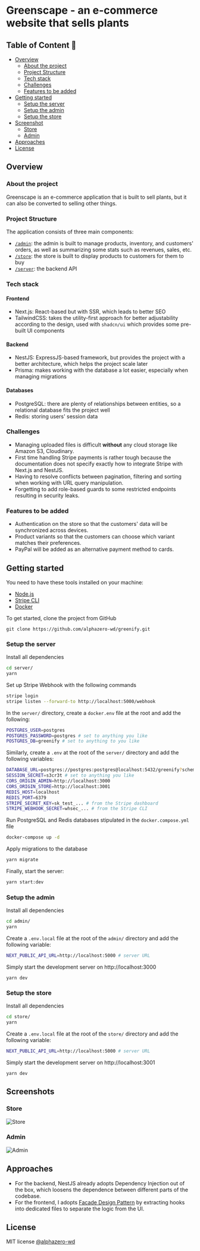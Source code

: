 # Greenscape - an e-commerce website that sells plants

## Table of Content 📑

- [Overview](#overview)
  - [About the project](#about-the-project)
  - [Project Structure](#project-structure)
  - [Tech stack](#tech-stack)
  - [Challenges](#challenges)
  - [Features to be added](#features-to-be-added)
- [Getting started](#getting-started)
  - [Setup the server](#setup-the-server)
  - [Setup the admin](#setup-the-admin)
  - [Setup the store](#setup-the-store)
- [Screenshot](#screenshots)
  - [Store](#store)
  - [Admin](#admin)
- [Approaches](#approaches)
- [License](#license)

## Overview

### About the project

Greenscape is an e-commerce application that is built to sell plants, but it can also be converted to selling other things.

### Project Structure

The application consists of three main components:

- [`/admin`](https://github.com/alphazero-wd/greenify/tree/master/admin): the admin is built to manage products, inventory, and customers' orders, as well as summarizing some stats such as revenues, sales, etc.
- [`/store`](https://github.com/alphazero-wd/greenify/tree/master/store): the store is built to display products to customers for them to buy
- [`/server`](https://github.com/alphazero-wd/greenify/tree/master/server): the backend API

### Tech stack

#### Frontend

- Next.js: React-based but with SSR, which leads to better SEO
- TailwindCSS: takes the utility-first approach for better adjustability according to the design, used with `shadcn/ui` which provides some pre-built UI components

#### Backend

- NestJS: ExpressJS-based framework, but provides the project with a better architecture, which helps the project scale later
- Prisma: makes working with the database a lot easier, especially when managing migrations

#### Databases

- PostgreSQL: there are plenty of relationships between entities, so a relational database fits the project well
- Redis: storing users' session data

### Challenges

- Managing uploaded files is difficult **without** any cloud storage like Amazon S3, Cloudinary.
- First time handling Stripe payments is rather tough because the documentation does not specify exactly how to integrate Stripe with Next.js and NestJS.
- Having to resolve conflicts between pagination, filtering and sorting when working with URL query manipulation.
- Forgetting to add role-based guards to some restricted endpoints resulting in security leaks.

### Features to be added

- Authentication on the store so that the customers' data will be synchronized across devices.
- Product variants so that the customers can choose which variant matches their preferences.
- PayPal will be added as an alternative payment method to cards.

## Getting started

You need to have these tools installed on your machine:

- [Node.js](https://nodejs.org)
- [Stripe CLI](https://stripe.com/docs/stripe-cli#install)
- [Docker](https://www.docker.com/products/docker-desktop)

To get started, clone the project from GitHub

```
git clone https://github.com/alphazero-wd/greenify.git
```

### Setup the server

Install all dependencies

```bash
cd server/
yarn
```

Set up Stripe Webhook with the following commands

```bash
stripe login
stripe listen --forward-to http://localhost:5000/webhook
```

In the `server/` directory, create a `docker.env` file at the root and add the following:

```bash
POSTGRES_USER=postgres
POSTGRES_PASSWORD=postgres # set to anything you like
POSTGRES_DB=greenify # set to anything to you like
```

Similarly, create a `.env` at the root of the `server/` directory and add the following variables:

```bash
DATABASE_URL=postgres://postgres:postgres@localhost:5432/greenify?schema=public
SESSION_SECRET=s3cr3t # set to anything you like
CORS_ORIGIN_ADMIN=http://localhost:3000
CORS_ORIGIN_STORE=http://localhost:3001
REDIS_HOST=localhost
REDIS_PORT=6379
STRIPE_SECRET_KEY=sk_test_... # from the Stripe dashboard
STRIPE_WEBHOOK_SECRET=whsec_... # from the Stripe CLI
```

Run PostgreSQL and Redis databases stipulated in the `docker.compose.yml` file

```bash
docker-compose up -d
```

Apply migrations to the database

```bash
yarn migrate
```

Finally, start the server:

```bash
yarn start:dev
```

### Setup the admin

Install all dependencies

```bash
cd admin/
yarn
```

Create a `.env.local` file at the root of the `admin/` directory and add the following variable:

```bash
NEXT_PUBLIC_API_URL=http://localhost:5000 # server URL
```

Simply start the development server on http://localhost:3000

```
yarn dev
```

### Setup the store

Install all dependencies

```bash
cd store/
yarn
```

Create a `.env.local` file at the root of the `store/` directory and add the following variable:

```bash
NEXT_PUBLIC_API_URL=http://localhost:5000 # server URL
```

Simply start the development server on http://localhost:3001

```
yarn dev
```

## Screenshots

### Store

![Store](https://github.com/alphazero-wd/greenify/assets/83436069/055d0188-cceb-438a-bca9-f64756f7cdf7)

### Admin

![Admin](https://github.com/alphazero-wd/greenify/assets/83436069/1bcf393f-9393-4eed-bcbb-8f0df774c3b9)

## Approaches

- For the backend, NestJS already adopts Dependency Injection out of the box, which loosens the dependence between different parts of the codebase.
- For the frontend, I adopts [Facade Design Pattern](https://wanago.io/2019/12/09/javascript-design-patterns-facade-react-hooks/) by extracting hooks into dedicated files to separate the logic from the UI.

## License

MIT license [@alphazero-wd](https://github.com/alphazero-wd)
